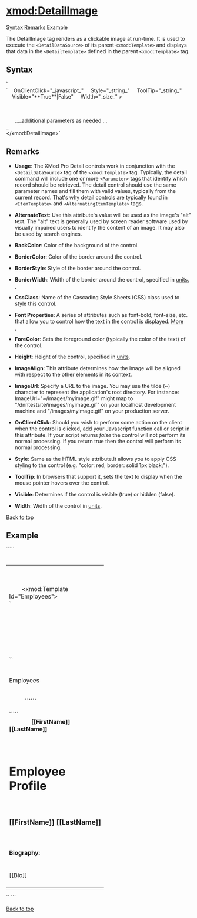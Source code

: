 # <xmod:DetailImage>

<a name="top"></a>

[Syntax](#syntax) [Remarks](#remarks) [Example](#example)

The DetailImage tag renders as a clickable image at run-time. It is used to execute the `<DetailDataSource>` of its parent `<xmod:Template>` and displays that data in the `<DetailTemplate>` defined in the parent `<xmod:Template>` tag.

<a name="syntax"></a>

## Syntax

<div xmlns="">`<xmod:DetailImage  
    AlternateText="_string_"  
    BackColor="_color name_|#dddddd"  
    BorderColor="_color name_|#dddddd"  
    BorderStyle="**NotSet**|None|Dotted|Dashed|Solid|Double|Groove|Ridge| Inset|Outset"  
    BorderWidth_="size_"  
    CssClass="_string_"  
    Font-Bold="True|**False**"  
    Font-Italic="True|**False**"  
    Font-Names="_string_"  
    Font-Overline="True|**False**"  
    Font-Size="_string_|Smaller|Larger|XX-Small|X-Small|Small|Medium| Large|X-Large|XX-Large"  
    Font-Strikeout="True|**False**"  
    Font-Underline="True|**False**"  
    ForeColor="_color name_|#dddddd"  
    Height="_size_"  
    ImageAlign="NotSet|Left|Right|Baseline|Top|Middle|Bottom|AbsBottom|AbsMiddle|TextTop"  
    ImageUrl="_url_"`</div>

<div xmlns="">`    OnClientClick="_javascript_"  
    Style="_string_"  
    ToolTip="_string_"  
    Visible="**True**|False"  
    Width="_size_" >  

      <Parameter Name="_string_" Value="_string_" Datatype="_boolean_|_string_|_int32_" />  
      <Parameter Name="_string_" Value="_string_" Datatype="_boolean_|_string_|_int32_" />  
      ..._additional parameters as needed ...  
_  
</xmod:DetailImage>` </div>

<a name="remarks"></a>

## Remarks

*   **Usage**: The XMod Pro Detail controls work in conjunction with the `<DetailDataSource>` tag of the `<xmod:Template>` tag. Typically, the detail command will include one or more `<Parameter>` tags that identify which record should be retrieved. The detail control should use the same parameter names and fill them with valid values, typically from the current record. That's why detail controls are typically found in `<ItemTemplate>` and `<AlternatingItemTemplate>` tags.  

*   **AlternateText**: Use this attribute's value will be used as the image's "alt" text. The "alt" text is generally used by screen reader software used by visually impaired users to identify the content of an image. It may also be used by search engines.  

*   **BackColor**: Color of the background of the control.  

*   **BorderColor**: Color of the border around the control.  

*   **BorderStyle**: Style of the border around the control.  

*   **BorderWidth**: Width of the border around the control, specified in [units.  
     ](units.html)
*   **CssClass**: Name of the Cascading Style Sheets (CSS) class used to style this control.  

*   **Font Properties**: A series of attributes such as font-bold, font-size, etc. that allow you to control how the text in the control is displayed. [More  
     ](fontproperties.html)
*   **ForeColor**: Sets the foreground color (typically the color of the text) of the control.  

*   **Height**: Height of the control, specified in [units](units.html).  

*   **ImageAlign**: This attribute determines how the image will be aligned with respect to the other elements in its context.  

*   **ImageUrl**: Specify a URL to the image. You may use the tilde (~) character to represent the application's root directory. For instance: ImageUrl="~/images/myimage.gif" might map to "/dnntestsite/images/myimage.gif" on your localhost development machine and "/images/myimage.gif" on your production server.  

*   **OnClientClick**: Should you wish to perform some action on the client when the control is clicked, add your Javascript function call or script in this attribute. If your script returns _false_ the control will not perform its normal processing. If you return true then the control will perform its normal processing.  

*   **Style**: Same as the HTML style attribute.It allows you to apply CSS styling to the control (e.g. "color: red; border: solid 1px black;").  

*   **ToolTip**: In browsers that support it, sets the text to display when the mouse pointer hovers over the control.  

*   **Visible**: Determines if the control is visible (true) or hidden (false).  

*   **Width**: Width of the control in [units](units.html).  

[Back to top](#top)  
<a name="example"></a>

## Example

<div xmlns="">`````<div>  
  <table width="100%">  
    <tr>  
      <td width="250" valign="top">  

        <!-- EMPLOYEES TEMPLATE -->  

        <xmod:Template Id="Employees">  
`          <ListDataSource CommandText="SELECT EmployeeId, FirstName, LastName FROM XMPDemo_Employees WHERE DepartmentId = @DepartmentId">  
           <Parameter Name="DepartmentId" Alias="DepartmentId"/>  
          </ListDataSource >  

          <DetailDataSource CommandText="SELECT * FROM XMPDemo_Employees WHERE EmployeeId = @EmployeeId">  
            <Parameter Name="EmployeeId" />  
          </DetailDataSource>  

``<HeaderTemplate>  
            <p>Employees</p>  
          </HeaderTemplate>``````</div>

<div xmlns="">`````  
          <ItemTemplate>  
            <div style="text-align: middle;">  
              <strong>[[FirstName]] [[LastName]]</strong>  
<span class="CodeHighlight">              <xmod:DetailImage AlternateText="View Profile" ImageUrl="~/images/person.gif"></span>  
<span class="CodeHighlight">                <Parameter Name="EmployeeId" Value='[[EmployeeId]]' Datatype="int32" /></span>  
<span class="CodeHighlight">              </xmod:DetailImage></span>  
            </div>  
          </ItemTemplate>  
          <DetailTemplate>  
            <h1>Employee Profile</h1>  
            <h3>[[FirstName]] [[LastName]]</h3>  
            <h4>Biography:</h4>  
            <div>[[Bio]]</div>  
          </DetailTemplate>  
        </xmod:Template>  
      </td>  
    </tr>  
  </table>  
</div>`` ```</div>

[Back to top](#top)